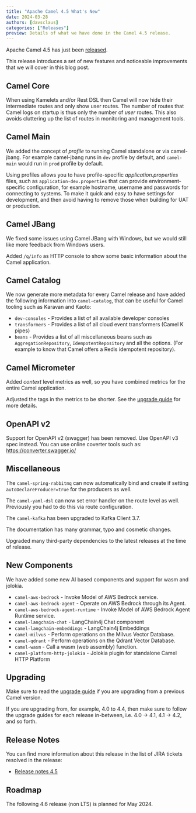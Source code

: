 ```yaml
---
title: "Apache Camel 4.5 What's New"
date: 2024-03-28
authors: [davsclaus]
categories: ["Releases"]
preview: Details of what we have done in the Camel 4.5 release.
---
```


Apache Camel 4.5 has just been [released](/blog/2024/03/RELEASE-4.5.0/).

This release introduces a set of new features and noticeable improvements that we will cover in this blog post.

## Camel Core

When using Kamelets and/or Rest DSL then Camel will now hide their intermediate routes and only show user routes.
The number of routes that Camel logs on startup is thus only the number of _user_ routes. This also avoids cluttering
up the list of routes in monitoring and management tools.

## Camel Main

We added the concept of _profile_ to running Camel standalone or via camel-jbang. For example camel-jbang runs in `dev` profile
by default, and `camel-main` would run in `prod` profile by default. 

Using profiles allows you to have profile-specific _application.properties_ files, such as `application-dev.properties`
that can provide environment-specific configuration, for example hostname, username and passwords for connecting to systems.
To make it quick and easy to have settings for development, and then avoid having to remove those when building for UAT or production.

## Camel JBang

We fixed some issues using Camel JBang with Windows, but we would still like more feedback from Windows users.

Added `/q/info` as HTTP console to show some basic information about the Camel application. 

## Camel Catalog

We now generate more metadata for every Camel release and have added the following information into `camel-catalog`,
that can be useful for Camel tooling such as Karavan and Kaoto:

- `dev-consoles` - Provides a list of all available developer consoles
- `transformers` - Provides a list of all cloud event transformers (Camel K pipes)
- `beans` - Provides a list of all miscellaneous beans such as `AggregationRepository`, `IdempotentRepository` and all the options. (For example to know that Camel offers a Redis idempotent repository).

## Camel Micrometer

Added _context_ level metrics as well, so you have combined metrics for the entire Camel application.

Adjusted the tags in the metrics to be shorter. See the [upgrade guide](/manual/camel-4x-upgrade-guide-4_5.html) for more details.

## OpenAPI v2

Support for OpenAPI v2 (swagger) has been removed. Use OpenAPI v3 spec instead.
You can use online coverter tools such as: https://converter.swagger.io/

## Miscellaneous

The `camel-spring-rabbitmq` can now automatically bind and create if setting `autoDeclareProducer=true` for the producers as well.

The `camel-yaml-dsl` can now set error handler on the route level as well. Previously you had to do this via route configuration.

The `camel-kafka` has been upgraded to Kafka Client 3.7.

The documentation has many grammar, typo and cosmetic changes.

Upgraded many third-party dependencies to the latest releases at the time of release.

## New Components

We have added some new AI based components and support for wasm and jolokia.  

- `camel-aws-bedrock` - Invoke Model of AWS Bedrock service.
- `camel-aws-bedrock-agent` - Operate on AWS Bedrock through its Agent.
- `camel-aws-bedrock-agent-runtime` - Invoke Model of AWS Bedrock Agent Runtime service.
- `camel-langchain-chat` - LangChain4j Chat component
- `camel-langchain-embeddings` - LangChain4j Embeddings
- `camel-milvus` - Perform operations on the Milvus Vector Database.
- `camel-qdrant` - Perform operations on the Qdrant Vector Database.
- `camel-wasm` - Call a wasm (web assembly) function.
- `camel-platform-http-jolokia` - Jolokia plugin for standalone Camel HTTP Platform

## Upgrading

Make sure to read the [upgrade guide](/manual/camel-4x-upgrade-guide-4_5.html) if you are upgrading from a previous Camel version.

If you are upgrading from, for example, 4.0 to 4.4, then make sure to follow the upgrade guides for each release in-between, i.e.
4.0 -> 4.1, 4.1 -> 4.2, and so forth.

## Release Notes

You can find more information about this release in the list of JIRA tickets resolved in the release:

- [Release notes 4.5](/releases/release-4.5.0/)

## Roadmap

The following 4.6 release (non LTS) is planned for May 2024.

